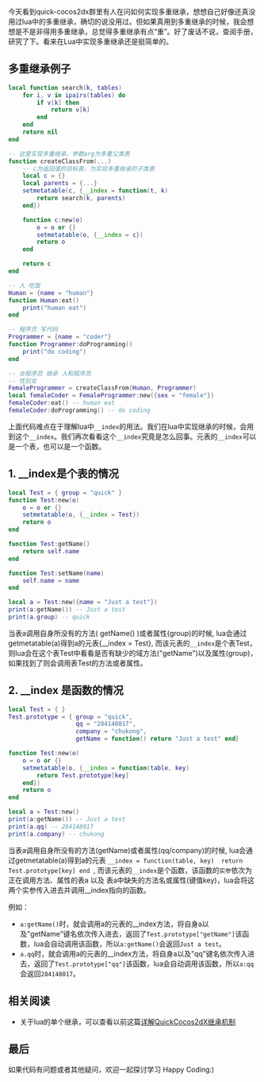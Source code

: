 今天看到quick-cocos2dx群里有人在问如何实现多重继承，想想自己好像还真没用过lua中的多重继承，确切的说没用过。但如果真用到多重继承的时候，我会想想是不是非得用多重继承，总觉得多重继承有点“重”。好了废话不说，查阅手册，研究了下。看来在Lua中实现多重继承还是挺简单的。


## 多重继承例子

```lua 多重继承例子
local function search(k, tables)
	for i, v in ipairs(tables) do
		if v[k] then
			return v[k]
		end
	end
	return nil
end

-- 这里实现多重继承，参数arg为多重父类表
function createClassFrom(...)
	-- c为返回值的目标表，为实现多重继承的子类表
	local c = {}	
	local parents = {...}
	setmetatable(c, {__index = function(t, k)
		return search(k, parents)
	end})

	function c:new(o)
		o = o or {}
		setmetatable(o, {__index = c})
		return o
	end

	return c
end

-- 人 吃饭
Human = {name = "human"}
function Human:eat()
	print("human eat")
end

-- 程序员 写代码
Programmer = {name = "coder"}
function Programmer:doProgramming()
	print("do coding")
end

-- 女程序员 继承 人和程序员
-- 性别女
FemaleProgrammer = createClassFrom(Human, Programmer)
local femaleCoder = FemaleProgrammer:new({sex = "female"})
femaleCoder:eat() -- human eat
femaleCoder:doProgramming() -- do coding
```
上面代码难点在于理解lua中`__index`的用法。我们在lua中实现继承的时候，会用到这个`__index`。我们再次看看这个`__index`究竟是怎么回事。元表的`__index`可以是一个表，也可以是一个函数。

## 1. __index是个表的情况

```lua __index是个表的情况
local Test = { group = "quick" }
function Test:new(o)
	o = o or {}
	setmetatable(o, {__index = Test})
	return o
end

function Test:getName()
	return self.name
end

function Test:setName(name)
	self.name = name
end

local a = Test:new({name = "Just a test"})
print(a:getName()) -- Just a test
print(a.group) -- quick
```
当表a调用自身所没有的方法( getName() )或者属性(group)的时候, lua会通过getmetatable(a)得到a的元表{__index = Test}, 而该元表的`__index`是个表Test，则lua会在这个表Test中看看是否有缺少的域方法("getName")以及属性(group)，如果找到了则会调用表Test的方法或者属性。

## 2. __index 是函数的情况

```lua __index 是函数的情况
local Test = { }
Test.prototype = { group = "quick", 
				   qq = "284148017", 
				   company = "chukong", 
				   getName = function() return "Just a test" end}

function Test:new(o)
	o = o or {}
	setmetatable(o, {__index = function(table, key)
		return Test.prototype[key]
	end})
	return o
end

local a = Test:new()
print(a:getName()) -- Just a test
print(a.qq) -- 284148017
print(a.company) -- chukong
```
当表a调用自身所没有的方法(getName)或者属性(qq/company)的时候, lua会通过getmetatable(a)得到a的元表
`__index = function(table, key)  return Test.prototype[key] end `, 而该元表的`__index`是个函数，该函数的`实参`依次为正在调用方法、属性的表a 以及 表a中缺失的方法名或属性(键值key)，lua会将这两个实参传入进去并调用__index指向的函数。

例如：

-  `a:getName()`时，就会调用a的元表的__index方法，将自身a以及"getName"键名依次传入进去，返回了`Test.prototype["getName"]`该函数，lua会自动调用该函数，所以`a:getName()`会返回`Just a test`。
-  `a.qq`时，就会调用a的元表的__index方法，将自身a以及"qq"键名依次传入进去，返回了`Test.prototype["qq"]`该函数，lua会自动调用该函数，所以`a:qq`会返回`284148017`。

## 相关阅读

-  关于lua的单个继承，可以查看以前这篇[详解QuickCocos2dX继承机制](http://childhood.logdown.com/posts/169509/detailed-quickcocos2dx-inheritance-mechanism)

## 最后
如果代码有问题或者其他疑问，欢迎一起探讨学习
Happy Coding:)